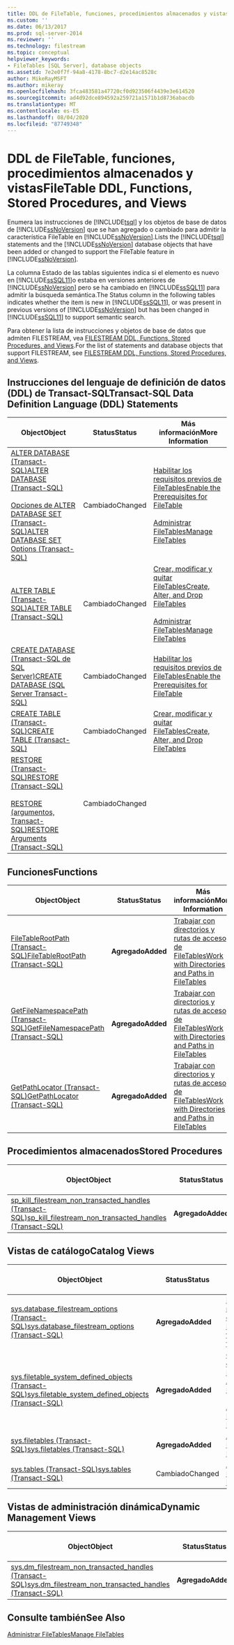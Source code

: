 ```yaml
---
title: DDL de FileTable, funciones, procedimientos almacenados y vistas | Microsoft Docs
ms.custom: ''
ms.date: 06/13/2017
ms.prod: sql-server-2014
ms.reviewer: ''
ms.technology: filestream
ms.topic: conceptual
helpviewer_keywords:
- FileTables [SQL Server], database objects
ms.assetid: 7e2e0f7f-94a8-4178-8bc7-d2e14ac8528c
author: MikeRayMSFT
ms.author: mikeray
ms.openlocfilehash: 3fca483581a47720cf0d923506f4439e3e614520
ms.sourcegitcommit: ad4d92dce894592a259721a1571b1d8736abacdb
ms.translationtype: MT
ms.contentlocale: es-ES
ms.lasthandoff: 08/04/2020
ms.locfileid: "87749348"
---
```

# <a name="filetable-ddl-functions-stored-procedures-and-views"></a><span data-ttu-id="dbd37-102">DDL de FileTable, funciones, procedimientos almacenados y vistas</span><span class="sxs-lookup"><span data-stu-id="dbd37-102">FileTable DDL, Functions, Stored Procedures, and Views</span></span>
  <span data-ttu-id="dbd37-103">Enumera las instrucciones de [!INCLUDE[tsql](../../includes/tsql-md.md)] y los objetos de base de datos de [!INCLUDE[ssNoVersion](../../includes/ssnoversion-md.md)] que se han agregado o cambiado para admitir la característica FileTable en [!INCLUDE[ssNoVersion](../../includes/ssnoversion-md.md)].</span><span class="sxs-lookup"><span data-stu-id="dbd37-103">Lists the [!INCLUDE[tsql](../../includes/tsql-md.md)] statements and the [!INCLUDE[ssNoVersion](../../includes/ssnoversion-md.md)] database objects that have been added or changed to support the FileTable feature in [!INCLUDE[ssNoVersion](../../includes/ssnoversion-md.md)].</span></span>  
  
 <span data-ttu-id="dbd37-104">La columna Estado de las tablas siguientes indica si el elemento es nuevo en [!INCLUDE[ssSQL11](../../includes/sssql11-md.md)]o estaba en versiones anteriores de [!INCLUDE[ssNoVersion](../../includes/ssnoversion-md.md)] pero se ha cambiado en [!INCLUDE[ssSQL11](../../includes/sssql11-md.md)] para admitir la búsqueda semántica.</span><span class="sxs-lookup"><span data-stu-id="dbd37-104">The Status column in the following tables indicates whether the item is new in [!INCLUDE[ssSQL11](../../includes/sssql11-md.md)], or was present in previous versions of [!INCLUDE[ssNoVersion](../../includes/ssnoversion-md.md)] but has been changed in [!INCLUDE[ssSQL11](../../includes/sssql11-md.md)] to support semantic search.</span></span>  
  
 <span data-ttu-id="dbd37-105">Para obtener la lista de instrucciones y objetos de base de datos que admiten FILESTREAM, vea [FILESTREAM DDL, Functions, Stored Procedures, and Views](../views/views.md).</span><span class="sxs-lookup"><span data-stu-id="dbd37-105">For the list of statements and database objects that support FILESTREAM, see [FILESTREAM DDL, Functions, Stored Procedures, and Views](../views/views.md).</span></span>  
  
##  <a name="transact-sql-data-definition-language-ddl-statements"></a><a name="ddl"></a> <span data-ttu-id="dbd37-106">Instrucciones del lenguaje de definición de datos (DDL) de Transact-SQL</span><span class="sxs-lookup"><span data-stu-id="dbd37-106">Transact-SQL Data Definition Language (DDL) Statements</span></span>  
  
|<span data-ttu-id="dbd37-107">Object</span><span class="sxs-lookup"><span data-stu-id="dbd37-107">Object</span></span>|<span data-ttu-id="dbd37-108">Status</span><span class="sxs-lookup"><span data-stu-id="dbd37-108">Status</span></span>|<span data-ttu-id="dbd37-109">Más información</span><span class="sxs-lookup"><span data-stu-id="dbd37-109">More Information</span></span>|  
|------------|------------|----------------------|  
|[<span data-ttu-id="dbd37-110">ALTER DATABASE &#40;Transact-SQL&#41;</span><span class="sxs-lookup"><span data-stu-id="dbd37-110">ALTER DATABASE &#40;Transact-SQL&#41;</span></span>](/sql/t-sql/statements/alter-database-transact-sql)<br /><br /> [<span data-ttu-id="dbd37-111">Opciones de ALTER DATABASE SET &#40;Transact-SQL&#41;</span><span class="sxs-lookup"><span data-stu-id="dbd37-111">ALTER DATABASE SET Options &#40;Transact-SQL&#41;</span></span>](/sql/t-sql/statements/alter-database-transact-sql-set-options)|<span data-ttu-id="dbd37-112">Cambiado</span><span class="sxs-lookup"><span data-stu-id="dbd37-112">Changed</span></span>|[<span data-ttu-id="dbd37-113">Habilitar los requisitos previos de FileTables</span><span class="sxs-lookup"><span data-stu-id="dbd37-113">Enable the Prerequisites for FileTable</span></span>](enable-the-prerequisites-for-filetable.md)<br /><br /> [<span data-ttu-id="dbd37-114">Administrar FileTables</span><span class="sxs-lookup"><span data-stu-id="dbd37-114">Manage FileTables</span></span>](manage-filetables.md)|  
|[<span data-ttu-id="dbd37-115">ALTER TABLE &#40;Transact-SQL&#41;</span><span class="sxs-lookup"><span data-stu-id="dbd37-115">ALTER TABLE &#40;Transact-SQL&#41;</span></span>](/sql/t-sql/statements/alter-table-transact-sql)|<span data-ttu-id="dbd37-116">Cambiado</span><span class="sxs-lookup"><span data-stu-id="dbd37-116">Changed</span></span>|[<span data-ttu-id="dbd37-117">Crear, modificar y quitar FileTables</span><span class="sxs-lookup"><span data-stu-id="dbd37-117">Create, Alter, and Drop FileTables</span></span>](create-alter-and-drop-filetables.md)<br /><br /> [<span data-ttu-id="dbd37-118">Administrar FileTables</span><span class="sxs-lookup"><span data-stu-id="dbd37-118">Manage FileTables</span></span>](manage-filetables.md)|  
|[<span data-ttu-id="dbd37-119">CREATE DATABASE &#40;Transact-SQL de SQL Server&#41;</span><span class="sxs-lookup"><span data-stu-id="dbd37-119">CREATE DATABASE &#40;SQL Server Transact-SQL&#41;</span></span>](/sql/t-sql/statements/create-database-sql-server-transact-sql)|<span data-ttu-id="dbd37-120">Cambiado</span><span class="sxs-lookup"><span data-stu-id="dbd37-120">Changed</span></span>|[<span data-ttu-id="dbd37-121">Habilitar los requisitos previos de FileTables</span><span class="sxs-lookup"><span data-stu-id="dbd37-121">Enable the Prerequisites for FileTable</span></span>](enable-the-prerequisites-for-filetable.md)|  
|[<span data-ttu-id="dbd37-122">CREATE TABLE &#40;Transact-SQL&#41;</span><span class="sxs-lookup"><span data-stu-id="dbd37-122">CREATE TABLE &#40;Transact-SQL&#41;</span></span>](/sql/t-sql/statements/create-table-transact-sql)|<span data-ttu-id="dbd37-123">Cambiado</span><span class="sxs-lookup"><span data-stu-id="dbd37-123">Changed</span></span>|[<span data-ttu-id="dbd37-124">Crear, modificar y quitar FileTables</span><span class="sxs-lookup"><span data-stu-id="dbd37-124">Create, Alter, and Drop FileTables</span></span>](create-alter-and-drop-filetables.md)|  
|[<span data-ttu-id="dbd37-125">RESTORE &#40;Transact-SQL&#41;</span><span class="sxs-lookup"><span data-stu-id="dbd37-125">RESTORE &#40;Transact-SQL&#41;</span></span>](/sql/t-sql/statements/restore-statements-transact-sql)<br /><br /> [<span data-ttu-id="dbd37-126">RESTORE &#40;argumentos, Transact-SQL&#41;</span><span class="sxs-lookup"><span data-stu-id="dbd37-126">RESTORE Arguments &#40;Transact-SQL&#41;</span></span>](/sql/t-sql/statements/restore-statements-arguments-transact-sql)|<span data-ttu-id="dbd37-127">Cambiado</span><span class="sxs-lookup"><span data-stu-id="dbd37-127">Changed</span></span>||  
  
##  <a name="functions"></a><a name="func"></a> <span data-ttu-id="dbd37-128">Funciones</span><span class="sxs-lookup"><span data-stu-id="dbd37-128">Functions</span></span>  
  
|<span data-ttu-id="dbd37-129">Object</span><span class="sxs-lookup"><span data-stu-id="dbd37-129">Object</span></span>|<span data-ttu-id="dbd37-130">Status</span><span class="sxs-lookup"><span data-stu-id="dbd37-130">Status</span></span>|<span data-ttu-id="dbd37-131">Más información</span><span class="sxs-lookup"><span data-stu-id="dbd37-131">More Information</span></span>|  
|------------|------------|----------------------|  
|[<span data-ttu-id="dbd37-132">FileTableRootPath &#40;Transact-SQL&#41;</span><span class="sxs-lookup"><span data-stu-id="dbd37-132">FileTableRootPath &#40;Transact-SQL&#41;</span></span>](/sql/relational-databases/system-functions/filetablerootpath-transact-sql)|<span data-ttu-id="dbd37-133">**Agregado**</span><span class="sxs-lookup"><span data-stu-id="dbd37-133">**Added**</span></span>|[<span data-ttu-id="dbd37-134">Trabajar con directorios y rutas de acceso de FileTables</span><span class="sxs-lookup"><span data-stu-id="dbd37-134">Work with Directories and Paths in FileTables</span></span>](work-with-directories-and-paths-in-filetables.md)|  
|[<span data-ttu-id="dbd37-135">GetFileNamespacePath &#40;Transact-SQL&#41;</span><span class="sxs-lookup"><span data-stu-id="dbd37-135">GetFileNamespacePath &#40;Transact-SQL&#41;</span></span>](/sql/relational-databases/system-functions/getfilenamespacepath-transact-sql)|<span data-ttu-id="dbd37-136">**Agregado**</span><span class="sxs-lookup"><span data-stu-id="dbd37-136">**Added**</span></span>|[<span data-ttu-id="dbd37-137">Trabajar con directorios y rutas de acceso de FileTables</span><span class="sxs-lookup"><span data-stu-id="dbd37-137">Work with Directories and Paths in FileTables</span></span>](work-with-directories-and-paths-in-filetables.md)|  
|[<span data-ttu-id="dbd37-138">GetPathLocator &#40;Transact-SQL&#41;</span><span class="sxs-lookup"><span data-stu-id="dbd37-138">GetPathLocator &#40;Transact-SQL&#41;</span></span>](/sql/relational-databases/system-functions/getpathlocator-transact-sql)|<span data-ttu-id="dbd37-139">**Agregado**</span><span class="sxs-lookup"><span data-stu-id="dbd37-139">**Added**</span></span>|[<span data-ttu-id="dbd37-140">Trabajar con directorios y rutas de acceso de FileTables</span><span class="sxs-lookup"><span data-stu-id="dbd37-140">Work with Directories and Paths in FileTables</span></span>](work-with-directories-and-paths-in-filetables.md)|  
  
##  <a name="stored-procedures"></a><a name="sproc"></a> <span data-ttu-id="dbd37-141">Procedimientos almacenados</span><span class="sxs-lookup"><span data-stu-id="dbd37-141">Stored Procedures</span></span>  
  
|<span data-ttu-id="dbd37-142">Object</span><span class="sxs-lookup"><span data-stu-id="dbd37-142">Object</span></span>|<span data-ttu-id="dbd37-143">Status</span><span class="sxs-lookup"><span data-stu-id="dbd37-143">Status</span></span>|<span data-ttu-id="dbd37-144">Más información</span><span class="sxs-lookup"><span data-stu-id="dbd37-144">More Information</span></span>|  
|------------|------------|----------------------|  
|[<span data-ttu-id="dbd37-145">sp_kill_filestream_non_transacted_handles &#40;Transact-SQL&#41;</span><span class="sxs-lookup"><span data-stu-id="dbd37-145">sp_kill_filestream_non_transacted_handles &#40;Transact-SQL&#41;</span></span>](/sql/relational-databases/system-stored-procedures/filestream-and-filetable-sp-kill-filestream-non-transacted-handles)|<span data-ttu-id="dbd37-146">**Agregado**</span><span class="sxs-lookup"><span data-stu-id="dbd37-146">**Added**</span></span>|[<span data-ttu-id="dbd37-147">Administrar FileTables</span><span class="sxs-lookup"><span data-stu-id="dbd37-147">Manage FileTables</span></span>](manage-filetables.md)|  
  
##  <a name="catalog-views"></a><a name="cv"></a> <span data-ttu-id="dbd37-148">Vistas de catálogo</span><span class="sxs-lookup"><span data-stu-id="dbd37-148">Catalog Views</span></span>  
  
|<span data-ttu-id="dbd37-149">Object</span><span class="sxs-lookup"><span data-stu-id="dbd37-149">Object</span></span>|<span data-ttu-id="dbd37-150">Status</span><span class="sxs-lookup"><span data-stu-id="dbd37-150">Status</span></span>|<span data-ttu-id="dbd37-151">Más información</span><span class="sxs-lookup"><span data-stu-id="dbd37-151">More Information</span></span>|  
|------------|------------|----------------------|  
|[<span data-ttu-id="dbd37-152">sys.database_filestream_options &#40;Transact-SQL&#41;</span><span class="sxs-lookup"><span data-stu-id="dbd37-152">sys.database_filestream_options &#40;Transact-SQL&#41;</span></span>](/sql/relational-databases/system-catalog-views/sys-database-filestream-options-transact-sql)|<span data-ttu-id="dbd37-153">**Agregado**</span><span class="sxs-lookup"><span data-stu-id="dbd37-153">**Added**</span></span>|[<span data-ttu-id="dbd37-154">Habilitar los requisitos previos de FileTables</span><span class="sxs-lookup"><span data-stu-id="dbd37-154">Enable the Prerequisites for FileTable</span></span>](enable-the-prerequisites-for-filetable.md)|  
|[<span data-ttu-id="dbd37-155">sys.filetable_system_defined_objects &#40;Transact-SQL&#41;</span><span class="sxs-lookup"><span data-stu-id="dbd37-155">sys.filetable_system_defined_objects &#40;Transact-SQL&#41;</span></span>](/sql/relational-databases/system-catalog-views/sys-filetable-system-defined-objects-transact-sql)|<span data-ttu-id="dbd37-156">**Agregado**</span><span class="sxs-lookup"><span data-stu-id="dbd37-156">**Added**</span></span>|[<span data-ttu-id="dbd37-157">Crear, modificar y quitar FileTables</span><span class="sxs-lookup"><span data-stu-id="dbd37-157">Create, Alter, and Drop FileTables</span></span>](create-alter-and-drop-filetables.md)<br /><br /> [<span data-ttu-id="dbd37-158">Administrar FileTables</span><span class="sxs-lookup"><span data-stu-id="dbd37-158">Manage FileTables</span></span>](manage-filetables.md)|  
|[<span data-ttu-id="dbd37-159">sys.filetables &#40;Transact-SQL&#41;</span><span class="sxs-lookup"><span data-stu-id="dbd37-159">sys.filetables &#40;Transact-SQL&#41;</span></span>](/sql/relational-databases/system-catalog-views/sys-filetables-transact-sql)|<span data-ttu-id="dbd37-160">**Agregado**</span><span class="sxs-lookup"><span data-stu-id="dbd37-160">**Added**</span></span>|[<span data-ttu-id="dbd37-161">Administrar FileTables</span><span class="sxs-lookup"><span data-stu-id="dbd37-161">Manage FileTables</span></span>](manage-filetables.md)|  
|[<span data-ttu-id="dbd37-162">sys.tables &#40;Transact-SQL&#41;</span><span class="sxs-lookup"><span data-stu-id="dbd37-162">sys.tables &#40;Transact-SQL&#41;</span></span>](/sql/relational-databases/system-catalog-views/sys-tables-transact-sql)|<span data-ttu-id="dbd37-163">Cambiado</span><span class="sxs-lookup"><span data-stu-id="dbd37-163">Changed</span></span>|[<span data-ttu-id="dbd37-164">Administrar FileTables</span><span class="sxs-lookup"><span data-stu-id="dbd37-164">Manage FileTables</span></span>](manage-filetables.md)|  
  
##  <a name="dynamic-management-views"></a><a name="dmv"></a> <span data-ttu-id="dbd37-165">Vistas de administración dinámica</span><span class="sxs-lookup"><span data-stu-id="dbd37-165">Dynamic Management Views</span></span>  
  
|<span data-ttu-id="dbd37-166">Object</span><span class="sxs-lookup"><span data-stu-id="dbd37-166">Object</span></span>|<span data-ttu-id="dbd37-167">Status</span><span class="sxs-lookup"><span data-stu-id="dbd37-167">Status</span></span>|<span data-ttu-id="dbd37-168">Más información</span><span class="sxs-lookup"><span data-stu-id="dbd37-168">More Information</span></span>|  
|------------|------------|----------------------|  
|[<span data-ttu-id="dbd37-169">sys.dm_filestream_non_transacted_handles &#40;Transact-SQL&#41;</span><span class="sxs-lookup"><span data-stu-id="dbd37-169">sys.dm_filestream_non_transacted_handles &#40;Transact-SQL&#41;</span></span>](/sql/relational-databases/system-dynamic-management-views/sys-dm-filestream-non-transacted-handles-transact-sql)|<span data-ttu-id="dbd37-170">**Agregado**</span><span class="sxs-lookup"><span data-stu-id="dbd37-170">**Added**</span></span>|[<span data-ttu-id="dbd37-171">Administrar FileTables</span><span class="sxs-lookup"><span data-stu-id="dbd37-171">Manage FileTables</span></span>](manage-filetables.md)|  
  
## <a name="see-also"></a><span data-ttu-id="dbd37-172">Consulte también</span><span class="sxs-lookup"><span data-stu-id="dbd37-172">See Also</span></span>  
 [<span data-ttu-id="dbd37-173">Administrar FileTables</span><span class="sxs-lookup"><span data-stu-id="dbd37-173">Manage FileTables</span></span>](manage-filetables.md)  
  
  
